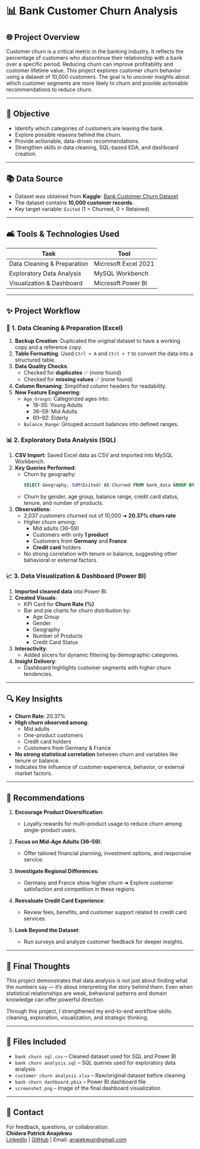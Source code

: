 # 📊 Bank Customer Churn Analysis

## 🌐 Project Overview

Customer churn is a critical metric in the banking industry. It reflects the percentage of customers who discontinue their relationship with a bank over a specific period. Reducing churn can improve profitability and customer lifetime value. This project explores customer churn behavior using a dataset of 10,000 customers. The goal is to uncover insights about which customer segments are more likely to churn and provide actionable recommendations to reduce churn.

---

## 📅 Objective

- Identify which categories of customers are leaving the bank.
- Explore possible reasons behind the churn.
- Provide actionable, data-driven recommendations.
- Strengthen skills in data cleaning, SQL-based EDA, and dashboard creation.

---

## 📚 Data Source

- Dataset was obtained from **Kaggle**: [Bank Customer Churn Dataset](https://www.kaggle.com/)
- The dataset contains **10,000 customer records**.
- Key target variable: `Exited` (1 = Churned, 0 = Retained)

---

## 🛋️ Tools & Technologies Used

| Task                        | Tool                 |
| ---------------------------|----------------------|
| Data Cleaning & Preparation | Microsoft Excel 2021 |
| Exploratory Data Analysis   | MySQL Workbench      |
| Visualization & Dashboard   | Microsoft Power BI   |

---

## ✨ Project Workflow

### 📂 1. Data Cleaning & Preparation (Excel)

1. **Backup Creation**: Duplicated the original dataset to have a working copy and a reference copy.
2. **Table Formatting**: Used `Ctrl + A` and `Ctrl + T` to convert the data into a structured table.
3. **Data Quality Checks**:
   - Checked for **duplicates** ✅ (none found)
   - Checked for **missing values** ✅ (none found)
4. **Column Renaming**: Simplified column headers for readability.
5. **New Feature Engineering**:
   - `Age_Groups`: Categorized ages into:
     - 18–35: Young Adults
     - 36–59: Mid Adults
     - 60–92: Elderly
   - `Balance_Range`: Grouped account balances into defined ranges.

### 📊 2. Exploratory Data Analysis (SQL)

1. **CSV Import**: Saved Excel data as CSV and imported into MySQL Workbench.
2. **Key Queries Performed**:
   - Churn by geography:
     ```sql
     SELECT Geography, SUM(Exited) AS Churned FROM bank_data GROUP BY Geography;
     ```
   - Churn by gender, age group, balance range, credit card status, tenure, and number of products.
3. **Observations**:
   - 2,037 customers churned out of 10,000 ➜ **20.37% churn rate**
   - Higher churn among:
     - Mid adults (36–59)
     - Customers with only **1 product**
     - Customers from **Germany** and **France**
     - **Credit card** holders
   - No strong correlation with tenure or balance, suggesting other behavioral or external factors.

### 📈 3. Data Visualization & Dashboard (Power BI)

1. **Imported cleaned data** into Power BI.
2. **Created Visuals**:
   - KPI Card for **Churn Rate (%)**
   - Bar and pie charts for churn distribution by:
     - Age Group
     - Gender
     - Geography
     - Number of Products
     - Credit Card Status
3. **Interactivity**:
   - Added slicers for dynamic filtering by demographic categories.
4. **Insight Delivery**:
   - Dashboard highlights customer segments with higher churn tendencies.

---

## 🔍 Key Insights

- **Churn Rate**: 20.37%
- **High churn observed among**:
  - Mid adults
  - One-product customers
  - Credit card holders
  - Customers from Germany & France
- **No strong statistical correlation** between churn and variables like tenure or balance.
- Indicates the influence of customer experience, behavior, or external market factors.

---

## 🔗 Recommendations

1. **Encourage Product Diversification**:
   - Loyalty rewards for multi-product usage to reduce churn among single-product users.

2. **Focus on Mid-Age Adults (36–59)**:
   - Offer tailored financial planning, investment options, and responsive service.

3. **Investigate Regional Differences**:
   - Germany and France show higher churn ➜ Explore customer satisfaction and competition in these regions.

4. **Reevaluate Credit Card Experience**:
   - Review fees, benefits, and customer support related to credit card services.

5. **Look Beyond the Dataset**:
   - Run surveys and analyze customer feedback for deeper insights.

---

## 🚀 Final Thoughts

This project demonstrates that data analysis is not just about finding what the numbers say — it’s about interpreting the story behind them. Even when statistical relationships are weak, behavioral patterns and domain knowledge can offer powerful direction.

Through this project, I strengthened my end-to-end workflow skills: cleaning, exploration, visualization, and strategic thinking.

---

## 📖 Files Included

- `bank churn sql.csv` – Cleaned dataset used for SQL and Power BI  
- `bank churn analysis.sql` – SQL queries used for exploratory data analysis  
- `customer churn analysis.xlsx` – Raw/original dataset before cleaning  
- `bank churn dashboard.pbix` – Power BI dashboard file  
- `screenshot.png` – Image of the final dashboard visualization  

---

## 📢 Contact

For feedback, questions, or collaboration:  
**Chidera Patrick Anajekwu**  
[LinkedIn](www.linkedin.com/in/chidera-anajekwu) | [GitHub](https://github.com/Anajekwu-Jr) | Email: anajekwujr@gmail.com
